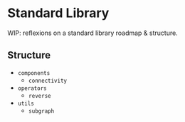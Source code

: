# Standard Library

WIP: reflexions on a standard library roadmap & structure.

## Structure

* `components`
  * `connectivity`
* `operators`
  * `reverse`
* `utils`
  * `subgraph`
